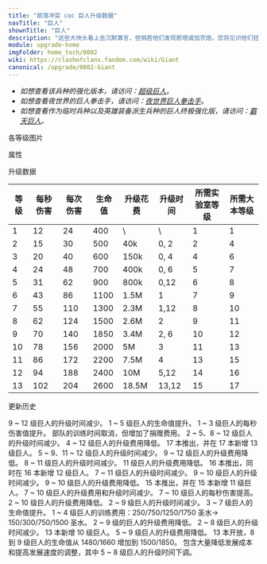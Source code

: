 ```yaml
---
title: "部落冲突 coc 巨人升级数据"
navTitle: "巨人"
shownTitle: "巨人"
description: "这些大块头看上去沉默寡言，但倘若他们发现箭塔或加农炮，您将见识他们狂躁的一面！巨人行动缓慢，但是抗打击能力强，可用于吸引火力。"
module: upgrade-home
imgFolder: home_tech/0002
wiki: https://clashofclans.fandom.com/wiki/Giant
canonical: /upgrade/0002-Giant
---
```


- *如想查看该兵种的强化版本，请访问：[超级巨人](/upgrade/0602-Super-Giant)。*
- *如想查看夜世界的巨人拳击手，请访问：[夜世界巨人拳击手](/upgrade/1002-Boxer-Giant)。*
- *如想查看作为临时兵种以及英雄装备派生兵种的巨人终极强化版，请访问：[霸天巨人](/upgrade/0e17-Giant-Giant)。*

<UnitInfo :folder="$frontmatter.imgFolder" imgSrc="Giant_info.png" :imgAlt="$frontmatter.navTitle" :description="$frontmatter.description" />

<SmallTitle>各等级图片</SmallTitle>

<Panel>
    <UnitImgGroup :folder="$frontmatter.imgFolder">
        <UnitImg imgTitle="1 - 2 级" imgSrc="Giant1.png" />
        <UnitImg imgTitle="3 - 4 级" imgSrc="Giant3.png" />
        <UnitImg imgTitle="5 级" imgSrc="Giant5.png" />
        <UnitImg imgTitle="6 级" imgSrc="Giant6.png" />
        <UnitImg imgTitle="7 级" imgSrc="Giant7.png" />
        <UnitImg imgTitle="8 级" imgSrc="Giant8.png" />
        <UnitImg imgTitle="9 级" imgSrc="Giant9.png" />
        <UnitImg imgTitle="10 级" imgSrc="Giant10.png" />
        <UnitImg imgTitle="11 级" imgSrc="Giant11.png" />
        <UnitImg imgTitle="12 级" imgSrc="Giant12.png" />
        <UnitImg imgTitle="13 级" imgSrc="Giant13.png" />
    </UnitImgGroup>
</Panel>

<SmallTitle>属性</SmallTitle>

<UnitProperties>
    <UnitProperty pKey="部队类型" pValue="地面近战单位" />
    <UnitProperty pKey="攻击偏好" pValue="防御建筑 (偏好类型 1)" :isDefensePreferredTroop="true" />
    <UnitProperty pKey="伤害类型" pValue="单体伤害" />
    <UnitProperty pKey="攻击的目标" pValue="仅地面目标" />
    <UnitProperty pKey="占据人口" pValue="5" />
    <UnitProperty pKey="移动速度" pValue="1.5 格/秒" />
    <UnitProperty pKey="攻击速度" pValue="2 秒/次" />
    <UnitProperty pKey="攻击距离" pValue="1 格" />
    <UnitProperty pKey="所需训练营等级" pValue="3" />
    <UnitProperty pKey="所需大本等级" pValue="2" />
    <UnitProperty pKey="训练时间" pValue="无" trainingSystem="2025" />
    <UnitProperty pKey="捐赠费用" pValue="3,3,9000,Elixir" :isDonationCost="true" />
</UnitProperties>

<SmallTitle>升级数据</SmallTitle>

<script setup>
const tableExtraInfo = [
    {
        "column": 4,
        "type": "cost",
        "gpClass": "research",
        "icon": "Elixir"
    },
    {
        "column": 5,
        "type": "time",
        "gpClass": "research"
    }
];
</script>

<UnitTable :tableExtraInfo="tableExtraInfo">

| 等级 | 每秒伤害 | 每次伤害 | 生命值 | 升级花费 |  升级时间  |所需实验室等级|所需大本等级|
| ---- |  ----   |  ----   |  ----  |   ----  |    ----   |    ----     |   ----    |
|   1  |    12   |    24   |   400  |      \  |       \   |      1      |     1     |
|   2  |    15   |    30   |   500  |    40k  |    0, 2   |      2      |     4     |
|   3  |    20   |    40   |   600  |   150k  |    0, 4   |      4      |     6     |
|   4  |    24   |    48   |   700  |   400k  |    0, 6   |      5      |     7     |
|   5  |    31   |    62   |   900  |   800k  |    0,12   |      6      |     8     |
|   6  |    43   |    86   |  1100  |   1.5M  |    1      |      7      |     9     |
|   7  |    55   |   110   |  1300  |   2.3M  |    1,12   |      8      |    10     |
|   8  |    62   |   124   |  1500  |   2.6M  |    2      |      9      |    11     |
|   9  |    70   |   140   |  1850  |   3.4M  |    2, 6   |     10      |    12     |
|  10  |    78   |   156   |  2000  |     5M  |    3      |     11      |    13     |
|  11  |    86   |   172   |  2200  |   7.5M  |    4      |     13      |    15     |
|  12  |    94   |   188   |  2400  |    10M  |    5,12   |     14      |    16     |
|  13  |   102   |   204   |  2600  |  18.5M  |   13,12   |     15      |    17     |
</UnitTable>

<SmallTitle>更新历史</SmallTitle>

<Timeline>
    <TimelineItem date="2025/10/06">
        <TimelineRow>9 ~ 12 级巨人的升级时间减少。</TimelineRow>
    </TimelineItem>
    <TimelineItem date="2025/06/16">
        <TimelineRow>1 ~ 5 级巨人的生命值提升。</TimelineRow>
        <TimelineRow>1 ~ 3 级巨人的每秒伤害值提升。</TimelineRow>
    </TimelineItem>
    <TimelineItem date="2025/03/27">
        <TimelineRow>部队的训练时间取消，但增加了捐赠费用。</TimelineRow>
    </TimelineItem>
    <TimelineItem date="2025/03/24">
        <TimelineRow>2 ~ 5、8 ~ 12 级巨人的升级时间减少。</TimelineRow>
        <TimelineRow>4 ~ 12 级巨人的升级费用降低。</TimelineRow>
    </TimelineItem>
    <TimelineItem date="2024/11/25">
        <TimelineRow>17 本推出，并在 17 本新增 13 级巨人。</TimelineRow>
        <TimelineRow>5 ~ 9、11 ~ 12 级巨人的升级时间减少。</TimelineRow>
        <TimelineRow>9 ~ 12 级巨人的升级费用降低。</TimelineRow>
    </TimelineItem>
    <TimelineItem date="2024/06/18">
        <TimelineRow>8 ~ 11 级巨人的升级时间减少。</TimelineRow>
        <TimelineRow>11 级巨人的升级费用降低。</TimelineRow>
    </TimelineItem>
    <TimelineItem date="2023/12/12">
        <TimelineRow>16 本推出，同时在 16 本新增 12 级巨人。</TimelineRow>
        <TimelineRow>7 ~ 11 级巨人的升级时间减少。</TimelineRow>
    </TimelineItem>
    <TimelineItem date="2023/06/12">
        <TimelineRow>9 ~ 10 级巨人的升级时间减少。</TimelineRow>
        <TimelineRow>9 ~ 10 级巨人的升级费用降低。</TimelineRow>
    </TimelineItem>
    <TimelineItem date="2022/10/10">
        <TimelineRow>15 本推出，并在 15 本新增 11 级巨人。</TimelineRow>
        <TimelineRow>7 ~ 10 级巨人的升级费用和升级时间减少。</TimelineRow>
    </TimelineItem>
    <TimelineItem date="2022/06/27">
        <TimelineRow>7 ~ 10 级巨人的每秒伤害提高。</TimelineRow>
    </TimelineItem>
    <TimelineItem date="2021/12/09">
        <TimelineRow>2 ~ 10 级巨人的升级费用降低。</TimelineRow>
        <TimelineRow>2 ~ 9 级巨人的升级时间减少。</TimelineRow>
        <TimelineRow>3 ~ 7 级巨人的生命值提升。</TimelineRow>
    </TimelineItem>
    <TimelineItem date="2021/04/12">
        <TimelineRow>1 ~ 4 级巨人的训练费用：250/750/1250/1750 圣水→ 150/300/750/1500 圣水。</TimelineRow>
        <TimelineRow>2 ~ 9 级的巨人的升级费用降低。</TimelineRow>
        <TimelineRow>2 ~ 8 级巨人的升级时间减少。</TimelineRow>
    </TimelineItem>
    <TimelineItem date="2020/10/12">
        <TimelineRow>13 本新增 10 级巨人。</TimelineRow>
    </TimelineItem>
    <TimelineItem date="2020-03-30">
        <TimelineRow>5 ~ 9 级巨人的升级费用降低。</TimelineRow>
    </TimelineItem>
    <TimelineItem date="2019-12-09">
        <TimelineRow>13 本开放，8 到 9 级巨人的生命值从 1480/1660 增加到 1500/1850。</TimelineRow>
    </TimelineItem>
    <TimelineItem date="2019-04-02">
        <TimelineRow>包含大量降低发展成本和提高发展速度的调整，其中 5 ~ 8 级巨人的升级时间下调。</TimelineRow>
    </TimelineItem>
    <TimelineItem :historyBottom="true" />
</Timeline>